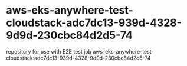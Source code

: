 # aws-eks-anywhere-test-cloudstack-adc7dc13-939d-4328-9d9d-230cbc84d2d5-74
repository for use with E2E test job aws-eks-anywhere-test-cloudstack:adc7dc13-939d-4328-9d9d-230cbc84d2d5-74
